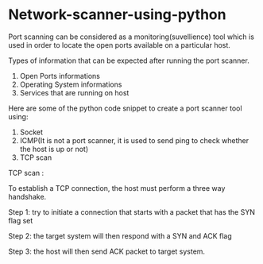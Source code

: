 # Network-scanner-using-python

Port scanning can be considered as a monitoring(suvellience) tool which is used in order to locate the open ports available on a particular host.

Types of information that can be expected after running the port scanner.
1. Open Ports informations
2. Operating System informations
3. Services that are running on host


Here are some of the python code snippet to create a port scanner tool using:
1. Socket
2. ICMP(It is not a port scanner, it is used to send ping to check whether the host is up or not)
3. TCP scan

TCP scan :

To establish a TCP connection, the host must perform a three way handshake.

Step 1: try to initiate a connection that starts with a packet that has the SYN flag set

Step 2: the target system will then respond with a SYN and ACK flag

Step 3: the host will then send ACK packet to target system.
